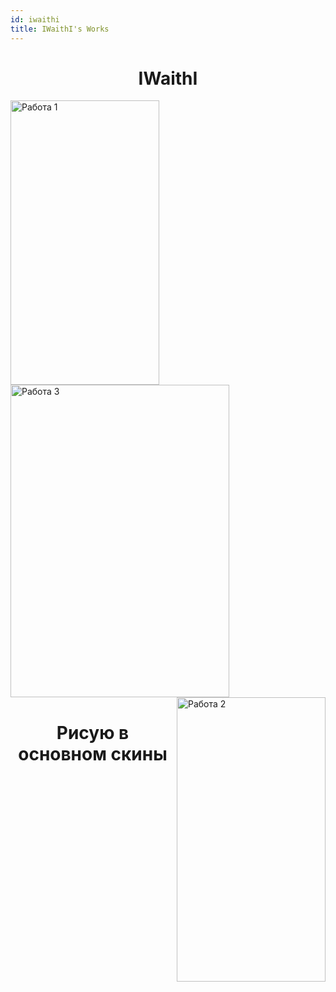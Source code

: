 ```yaml
---
id: iwaithi
title: IWaithI's Works
---
```


# <div align="center"> IWaithI </div>

<div>
    <img src="img/site/1.png" alt="Работа 1" align='left' width="238" height="455"/>
    <img src="img/site/running.gif" alt="Работа 3" align="center" width="350" height="500"/>
    <img src="img/site/2.png" alt="Работа 2" align="right" width="238" height="455"/> 
</div>

# <div align="center"> Рисую в основном скины </div>